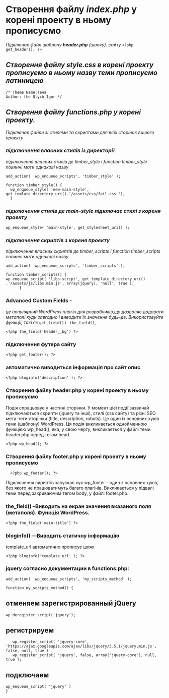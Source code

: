# Створення файлу *index.php* у корені проекту в ньому прописуємо
*Підключає файл шаблону **header.php** (шапку). сайту*
```<?php get_header(); ?>```


## *Створення файлу **style.css** в корені проекту прописуємо в ньому назву теми прописуємо латиницею*
```
/* Theme Name:тема
Author: the Ulych Igor */
```
## *Створення файлу functions.php у корені проекту.*
*Підключає файли зі стилями та скриптами для всіх сторінок вашого проекту*
### ***підключення власних стилів із директорії***
*підключення власних стилів де timber_style і function timber_style повинні мати однакові назву*

```add_action( 'wp_enqueue_scripts', 'timber_style' );```
 ``` 
 function timber_style() {
   wp_enqueue_style( 'new-main-style', get_temlate_directory_uri().'/assets/css/fail.css ');
   }
  ``` 
### ***підключення стилів де main-style підключає стилі з кореня проекту***

  ```wp_enqueue_style( 'main-style', get_stylesheet_uri() );```
 

### ***підключення скриптів з кореня проекту***
 *підключення власних скриптів де timber_scripts і function timber_scripts повинні мати однакові назву*
  ``` 
  add_action( 'wp_enqueue_scripts', 'timber_scripts' );
   ``` 
   ```  
function timber_scripts() {
 wp_enqueue_script( 'libs-script', get_template_directory_uri() .'/assets/js/libs.min.js', array(jquery), 'null', true );
         }
   ``` 
### **Advanced Custom Fields** -
*це популярний WordPress плагін для розробників,що дозволяє додавати метаполі куди завгодно і виводити їх значення будь-де.
Використовуйте функції, такі як* 
```get_field()``` і
``` the_field()```,
```
<?php the_field('header__bg') ?>
```
### **підключення футера сайту**
```
<?php get_footer(); ?>
``` 

  ### **автоматично виводиться інформація про сайт опис <title>...</title>**
```
<?php bloginfo('description' ); ?>
   ``` 


### Створення файлу header.php у корені проекту в ньому прописуємо
Подія спрацьовує у частині сторінки. У момент цієї події зазвичай підключаються скрипти (jquery та інші), стилі (css сайту) та різні SEO мета-теги сторінки (title, description, robots). Це один із основних хуків теми (шаблону) WordPress.
Ця подія викликається однойменною функцією wp_head(), яка, у свою чергу, викликається у файлі теми header.php перед тегом head.
 ``` 
<?php wp_head(); ?>
 ``` 
### Створення файлу footer.php у корені проекту в ньому прописуємо	
```
  <?php wp_footer(); ?>
```
Підключення скриптів запускає хук wp_footer - один з основних хуків, без якого не працюватимуть багато плагінів. Викликається у підвалі теми перед закриваючим тегом body, у файлі footer.php.

### the_field() –Виводить на екран значення вказаного поля (метаполя). Функція WordPress.
```
<?php the_field('main-title') ?>
```
### bloginfo() —Виводить статичну інформацію 
template_url автоматично прописує шлях
```
<?php bloginfo('template_url' ); ?>
```
### jquery согласно документации в functions.php:
```
add_action( 'wp_enqueue_scripts', 'my_scripts_method' );
```
```
function my_scripts_method() {
```
## отменяем зарегистрированный jQuery
    
 ```
 wp_deregister_script('jquery');
```
 ## регистрируем
 
 ```
    wp_register_script( 'jquery-core', 'https://ajax.googleapis.com/ajax/libs/jquery/3.5.1/jquery.min.js', false, null, true )
    wp_register_script( 'jquery', false, array('jquery-core'), null, true );
```
## подключаем

  ```
 wp_enqueue_script( 'jquery' )
} 
```

